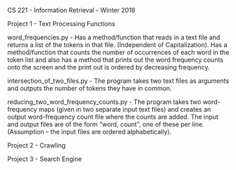 CS 221 - Information Retrieval - Winter 2018

Project 1 - Text Processing Functions

word_frequencies.py - Has a method/function that reads in a text file and returns a list of the tokens in that file. (Independent of Capitalization). Has a method/function that counts the number of occurrences of each word in the token list and also has a method that prints out the word frequency counts onto the screen and the print out is ordered by decreasing frequency.

intersection_of_two_files.py - The program takes two text files as arguments and outputs the number of tokens they have in common.

reducing_two_word_frequency_counts.py - The program takes two word-frequency maps (given in two separate input text files) and creates an output word-frequency count file where the counts are added. The input and output files are of the form “word, count”, one of these per line. (Assumption - the input files are ordered alphabetically).

Project 2 - Crawling

Project 3 - Search Engine
